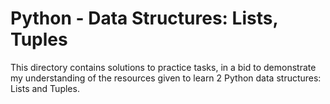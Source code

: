 <h1>Python - Data Structures: Lists, Tuples</h1>
<p>This directory contains solutions to practice tasks, in a bid to demonstrate my understanding of the resources given to learn 2 Python data structures: Lists and Tuples.</p>
